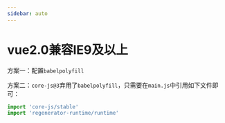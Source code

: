 ```yaml
---
sidebar: auto
---
```


# vue2.0兼容IE9及以上

方案一：配置`babelpolyfill`

方案二：`core-js@3`弃用了`babelpolyfill`，只需要在`main.js`中引用如下文件即可：

```js
import 'core-js/stable'
import 'regenerator-runtime/runtime'
```
